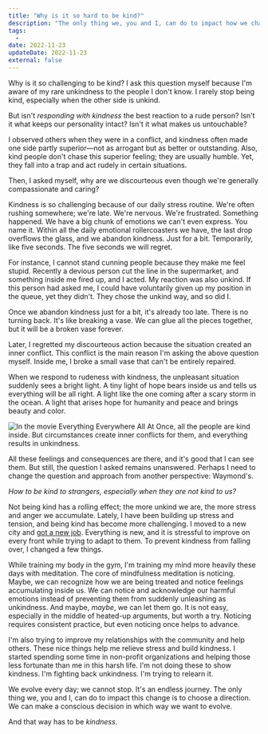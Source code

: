 ```yaml
---
title: "Why is it so hard to be kind?"
description: "The only thing we, you and I, can do to impact how we change is to choose a direction. We can decide in which way we want to evolve. And that way has to be kindness."
tags:
  -
date: 2022-11-23
updateDate: 2022-11-23
external: false
---
```


Why is it so challenging to be kind? I ask this question myself because I'm aware of my rare unkindness to the people I don't know. I rarely stop being kind, especially when the other side is unkind.

But isn't _responding with kindness_ the best reaction to a rude person? Isn't it what keeps our personality intact? Isn't it what makes us untouchable?

I observed others when they were in a conflict, and kindness often made one side partly superior—not as arrogant but as better or outstanding. Also, kind people don't chase this superior feeling; they are usually humble. Yet, they fall into a trap and act rudely in certain situations.

Then, I asked myself, why are we discourteous even though we're generally compassionate and caring?

Kindness is so challenging because of our daily stress routine. We're often rushing somewhere; we're late. We're nervous. We're frustrated. Something happened. We have a big chunk of emotions we can't even express. You name it. Within all the daily emotional rollercoasters we have, the last drop overflows the glass, and we abandon kindness. Just for a bit. Temporarily, like five seconds. The five seconds we will regret.

For instance, I cannot stand cunning people because they make me feel stupid. Recently a devious person cut the line in the supermarket, and something inside me fired up, and I acted. My reaction was also unkind. If this person had asked me, I could have voluntarily given up my position in the queue, yet they didn't. They chose the unkind way, and so did I.

Once we abandon kindness just for a bit, it's already too late. There is no turning back. It's like breaking a vase. We can glue all the pieces together, but it will be a broken vase forever.

Later, I regretted my discourteous action because the situation created an inner conflict. This conflict is the main reason I'm asking the above question myself. Inside me, I broke a small vase that can't be entirely repaired.

When we respond to rudeness with kindness, the unpleasant situation suddenly sees a bright light. A tiny light of hope bears inside us and tells us everything will be all right. A light like the one coming after a scary storm in the ocean. A light that arises hope for humanity and peace and brings beauty and color.

![In the movie Everything Everywhere All At Once, all the people are kind inside. But circumstances create inner conflicts for them, and everything results in unkindness.](/images/content/posts/why-is-it-so-hard-to-be-kind/why-is-it-hard-to-be-kind.jpg)

All these feelings and consequences are there, and it's good that I can see them. But still, the question I asked remains unanswered. Perhaps I need to change the question and approach from another perspective: Waymond's.

_How to be kind to strangers, especially when they are not kind to us?_

Not being kind has a rolling effect; the more unkind we are, the more stress and anger we accumulate. Lately, I have been building up stress and tension, and being kind has become more challenging. I moved to a new city and [got a new job](/joining-sumup/). Everything is new, and it is stressful to improve on every front while trying to adapt to them. To prevent kindness from falling over, I changed a few things.

While training my body in the gym, I'm training my mind more heavily these days with meditation. The core of mindfulness meditation is noticing. Maybe, we can recognize how we are being treated and notice feelings accumulating inside us. We can notice and acknowledge our harmful emotions instead of preventing them from suddenly unleashing as unkindness. And maybe, _maybe_, we can let them go. It is not easy, especially in the middle of heated-up arguments, but worth a try. Noticing requires consistent practice, but even noticing once helps to advance.

I'm also trying to improve my relationships with the community and help others. These nice things help me relieve stress and build kindness. I started spending some time in non-profit organizations and helping those less fortunate than me in this harsh life. I'm not doing these to show kindness. I'm fighting back unkindness. I'm trying to relearn it.

We evolve every day; we cannot stop. It's an endless journey. The only thing we, you and I, can do to impact this change is to choose a direction. We can make a conscious decision in which way we want to evolve.

And that way has to be _kindness_.

